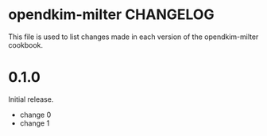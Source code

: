 # opendkim-milter CHANGELOG

This file is used to list changes made in each version of the opendkim-milter cookbook.

# 0.1.0

Initial release.

- change 0
- change 1

